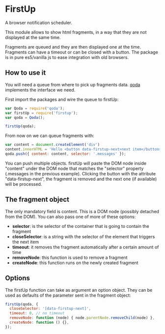 FirstUp
=======
A browser notification scheduler.

This module allows to show html fragments, in a way that they are not displayed at the same time.

Fragments are queued and they are then displayed one at the time. Fragments can have a timeout or can be closed with a button.
The package is in pure es5/vanilla js to ease integration with old browsers.

How to use it
-------------
You will need a queue from where to pick up fragments data.
[qoda](https://www.npmjs.com/package/qoda) implements the interface we need.

First import the packages and wire the queue to firstUp:
```js
var Qoda = require('qoda');
var firstUp = require('firstup');
var qoda = Qoda();

firstUp(qoda);
```
From now on we can queue fragments with:
```js
var content = document.createElement('div')
content.innerHTML = 'Hello <button data-firstup-next>next item</button>'
qoda.push({ content: content, selector: '.messages' });
```
You can push multiple objects.
firstUp will paste the DOM node inside "content" under the DOM node that matches the "selector" property (.messages in the previous example).
Clicking the button with the attribute "data-firstup-next", the fragment is removed and the next one (if available) will be processed.

The fragment object
-------------------
The only mandatory field is content. This is a DOM node (possibly detached from the DOM). You can also pass one of more of these options:

* **selector**: is the selector of the container that is going to contain the fragment
* **closeSelector**: is a string with the selector of the element that triggers the next item
* **timeout**: it removes the fragment automatically after a certain amount of time
* **removeNode**: this function is used to remove a fragment
* **createNode**: this function runs on the newly created fragment

Options
-------
The firstUp function can take as argument an option object. They can be used as defaults of the parameter sent in the fragment object:
```js
firstUp(qoda, {
  closeSelector: '[data-firstup-next]',
  timeout: 0, // no timeout
  removeNode: function (node) { node.parentNode.removeChild(node) },
  createNode: function () {},
});
```
